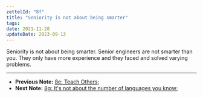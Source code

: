 ```yaml
---
zettelId: "8f"
title: "Seniority is not about being smarter"
tags:
date: 2021-11-28
updateDate: 2023-09-13
---
```


Seniority is not about being smarter. Senior engineers are not smarter than you. They only have more experience and they faced and solved varying problems.

---

- **Previous Note:** [8e: Teach Others](/notes/8e/);
- **Next Note:** [8g: It's not about the number of languages you know](/notes/8g/);
